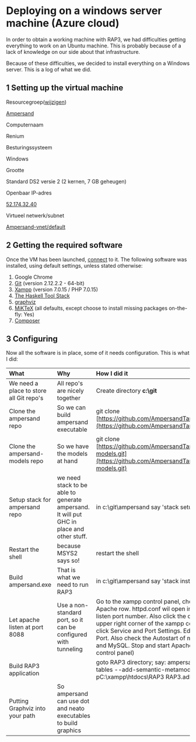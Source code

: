 # Deploying on a windows server machine \(Azure cloud\)

In order to obtain a working machine with RAP3, we had difficulties getting everything to work on an Ubuntu machine. This is probably because of a lack of knowledge on our side about that infrastructure.

Because of these difficulties, we decided to install everything on a Windows server. This is a log of what we did.

## 1 Setting up the virtual machine

Resourcegroep\([wijzigen](https://portal.azure.com/)\)

[Ampersand](https://portal.azure.com/)

Computernaam

Renium

Besturingssysteem

Windows

Grootte

Standard DS2 versie 2 \(2 kernen, 7 GB geheugen\)

Openbaar IP-adres

[52.174.32.40](https://portal.azure.com/)

Virtueel netwerk/subnet

[Ampersand-vnet/default](https://portal.azure.com/)

## 2 Getting the required software

Once the VM has been launched, [connect](https://docs.microsoft.com/en-us/azure/virtual-machines/windows/connect-logon "How to connect to an azure VM") to it. The following software was installed, using default settings, unless stated otherwise:

1. Google Chrome
2. [Git](https://git-scm.com/download/) \(version 2.12.2.2 - 64-bit\)
3. [Xampp](https://www.apachefriends.org/download.html) \(version 7.0.15 / PHP 7.0.15\)
4. [The Haskell Tool Stack](https://docs.haskellstack.org/en/stable/README/)
5. [graphviz](http://www.graphviz.org/Download_windows.php)
6. [MiKTeX](https://miktex.org/download) \(all defaults, except choose to install missing packages on-the-fly: Yes\)
7. [Composer](https://getcomposer.org/doc/00-intro.md#installation-windows)

## 3 Configuring

Now all the software is in place, some of it needs configuration. This is what I did:

| What | Why | How I did it |
| :--- | :--- | :--- |
| We need a place to store all Git repo's | All repo's are nicely together | Create directory **c:\git** |
| Clone the ampersand repo | So we can build ampersand executable | git clone [https://github.com/AmpersandTarski/Ampersand.git](https://github.com/AmpersandTarski/Ampersand.git) |
| Clone the ampersand-models repo | So we have the models at hand | git clone [https://github.com/AmpersandTarski/Ampersand-models.git](https://github.com/AmpersandTarski/Ampersand-models.git) |
| Setup stack for ampersand repo | we need stack to be able to generate ampersand. It will put GHC in place and other stuff. | in c:\git\ampersand say 'stack setup' |
| Restart the shell | because MSYS2 says so! | restart the shell |
| Build ampersand.exe | That is what we need to run RAP3 | in c:\git\ampersand say 'stack install' |
| Let apache listen at port 8088 | Use a non-standard port, so it can be configured with tunneling | Go to the xampp control panel, choose config in the Apache row. httpd.conf wil open in notepad. Edit the listen port number. Also click the config button at the upper right corner of the xampp control panel. Then click Service and Port Settings. Edit the Apache Main Port. Also check the Autostart of modules: Apache and MySQL. Stop and start Apache \(from the xampp control panel\) |
| Build RAP3 application |  | goto RAP3 directory; say: ampersand.exe --meta-tables --add-semantic-metamodel --verbose  -pC:\xampp\htdocs\RAP3 RAP3.adl |
| Putting Graphviz into your path | So ampersand can use dot and neato executables to build graphics |  |



